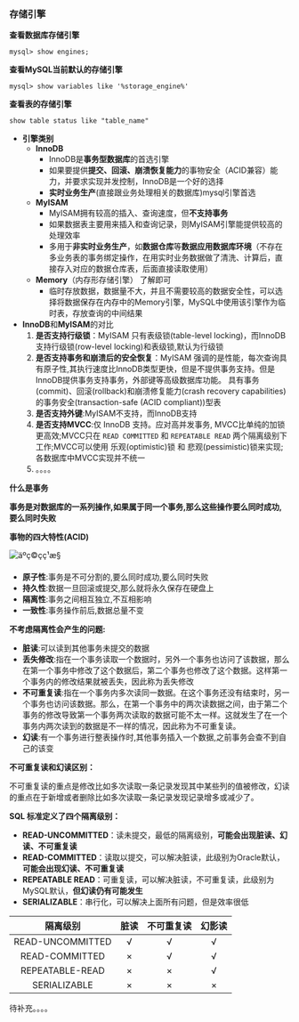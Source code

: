 ### 存储引擎

**查看数据库存储引擎**

```mysql
mysql> show engines;
```

**查看MySQL当前默认的存储引擎**

```mysql
mysql> show variables like '%storage_engine%'
```

**查看表的存储引擎**

```mysql
show table status like "table_name"
```

- **引擎类别**
  * **InnoDB**
    * InnoDB是**事务型数据库**的首选引擎
    * 如果要提供**提交、回滚、崩溃恢复能力**的事物安全（ACID兼容）能力，并要求实现并发控制，InnoDB是一个好的选择
    * **实时业务生产**(直接跟业务处理相关的数据库)mysql引擎首选
  * **MyISAM**
    * MyISAM拥有较高的插入、查询速度，但**不支持事务**
    * 如果数据表主要用来插入和查询记录，则MyISAM引擎能提供较高的处理效率
    * 多用于**非实时业务生产**，如**数据仓库**等**数据应用数据库环境**（不存在多业务表的事务绑定操作，在用实时业务数据做了清洗、计算后，直接存入对应的数据仓库表，后面直接读取使用）
  * **Memory**（内存形存储引擎） 了解即可
    - 临时存放数据，数据量不大，并且不需要较高的数据安全性，可以选择将数据保存在内存中的Memory引擎，MySQL中使用该引擎作为临时表，存放查询的中间结果
- **InnoDB**和**MyISAM**的对比
  1. **是否支持行级锁**：MyISAM 只有表级锁(table-level locking)，而InnoDB 支持行级锁(row-level locking)和表级锁,默认为行级锁
  2. **是否支持事务和崩溃后的安全恢复**：MyISAM 强调的是性能，每次查询具有原子性,其执行速度比InnoDB类型更快，但是不提供事务支持。但是InnoDB提供事务支持事务，外部键等高级数据库功能。 具有事务(commit)、回滚(rollback)和崩溃修复能力(crash recovery capabilities)的事务安全(transaction-safe (ACID compliant))型表
  3. **是否支持外键**:MyISAM不支持，而InnoDB支持
  4. **是否支持MVCC**:仅 InnoDB 支持。应对高并发事务, MVCC比单纯的加锁更高效;MVCC只在 `READ COMMITTED` 和 `REPEATABLE READ` 两个隔离级别下工作;MVCC可以使用 乐观(optimistic)锁 和 悲观(pessimistic)锁来实现;各数据库中MVCC实现并不统一
  5. 。。。。

**什么是事务**

**事务是对数据库的一系列操作,如果属于同一个事务,那么这些操作要么同时成功,要么同时失败**

**事物的四大特性(ACID)**

![äºç©çç¹æ§](https://camo.githubusercontent.com/429c7cf4d94faa9ee216b110bf3258bf2a346987/68747470733a2f2f6d792d626c6f672d746f2d7573652e6f73732d636e2d6265696a696e672e616c6979756e63732e636f6d2f323031392d362f2545342542412538422545352538412541312545372538392542392545362538302541372e706e67)

- **原子性**:事务是不可分割的,要么同时成功,要么同时失败
- **持久性**:数据一旦回滚或提交,那么就将永久保存在硬盘上
- **隔离性**:事务之间相互独立,不互相影响
- **一致性**:事务操作前后,数据总量不变

**不考虑隔离性会产生的问题:**

- **脏读**:可以读到其他事务未提交的数据
- **丢失修改**:指在一个事务读取一个数据时，另外一个事务也访问了该数据，那么在第一个事务中修改了这个数据后，第二个事务也修改了这个数据。这样第一个事务内的修改结果就被丢失，因此称为丢失修改
- **不可重复读**:指在一个事务内多次读同一数据。在这个事务还没有结束时，另一个事务也访问该数据。那么，在第一个事务中的两次读数据之间，由于第二个事务的修改导致第一个事务两次读取的数据可能不太一样。这就发生了在一个事务内两次读到的数据是不一样的情况，因此称为不可重复读。
- **幻读**:有一个事务进行整表操作时,其他事务插入一个数据,之前事务会查不到自己的该变

**不可重复读和幻读区别：**

不可重复读的重点是修改比如多次读取一条记录发现其中某些列的值被修改，幻读的重点在于新增或者删除比如多次读取一条记录发现记录增多或减少了。

**SQL 标准定义了四个隔离级别：**

* **READ-UNCOMMITTED**：读未提交，最低的隔离级别，**可能会出现脏读、幻读、不可重复读**
* **READ-COMMITTED**：读取以提交，可以解决脏读，此级别为Oracle默认，**可能会出现幻读、不可重复读**
* **REPEATABLE READ**：可重复读，可以解决脏读，不可重复读，此级别为MySQL默认，**但幻读仍有可能发生**
* **SERIALIZABLE**：串行化，可以解决上面所有问题，但是效率很低

|     隔离级别     | 脏读 | 不可重复读 | 幻影读 |
| :--------------: | :--: | :--------: | :----: |
| READ-UNCOMMITTED |  √   |     √      |   √    |
|  READ-COMMITTED  |  ×   |     √      |   √    |
| REPEATABLE-READ  |  ×   |     ×      |   √    |
|   SERIALIZABLE   |  ×   |     ×      |   ×    |

待补充。。。。